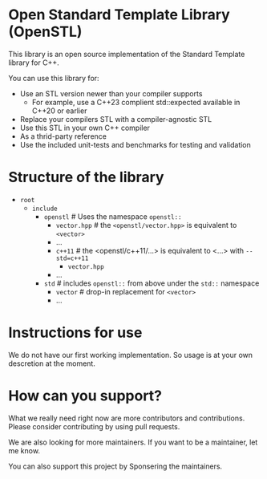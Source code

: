 # Open Standard Template Library (OpenSTL) 

This library is an open source implementation of the Standard Template library for C++.

You can use this library for:

- Use an STL version newer than your compiler supports
  - For example, use a C++23 complient std::expected available in C++20 or earlier
- Replace your compilers STL with a compiler-agnostic STL
- Use this STL in your own C++ compiler
- As a thrid-party reference
- Use the included unit-tests and benchmarks for testing and validation

# Structure of the library

- `root`
  - `include`
    - `openstl`  # Uses the namespace `openstl::`
      - `vector.hpp`  # the `<openstl/vector.hpp>` is equivalent to `<vector>`
      - ...
      - `c++11`  # the <openstl/c++11/...> is equivalent to <...> with `--std=c++11`
        - `vector.hpp`
      - ...
    - `std`  # includes `openstl::` from above under the `std::` namespace
      - `vector`  # drop-in replacement for `<vector>`
      - ...

# Instructions for use

We do not have our first working implementation. So usage is at your own descretion at the moment.

# How can you support?

What we really need right now are more contributors and contributions. Please consider contributing by using pull requests. 

We are also looking for more maintainers. If you want to be a maintainer, let me know.

You can also support this project by Sponsering the maintainers.
